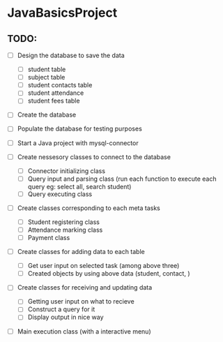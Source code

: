 # JavaBasicsProject

## TODO:

- [ ] Design the database to save the data
    - [ ] student table
    - [ ] subject table
    - [ ] student contacts table
    - [ ] student attendance
    - [ ] student fees table
- [ ] Create the database
- [ ] Populate the database for testing purposes
- [ ] Start a Java project with mysql-connector
- [ ] Create nessesory classes to connect to the database
    - [ ] Connector initializing class
    - [ ] Query input and parsing class (run each function to execute each query eg: select all, search student)
    - [ ] Query executing class
- [ ] Create classes corresponding to each meta tasks
    - [ ] Student registering class
    - [ ] Attendance marking class
    - [ ] Payment class
- [ ] Create classes for adding data to each table
    - [ ] Get user input on selected task (among above three)
    - [ ] Created objects by using above data (student, contact, )
- [ ] Create classes for receiving and updating data
    - [ ] Getting user input on what to recieve
    - [ ] Construct a query for it
    - [ ] Display output in nice way
- [ ] Main execution class (with a interactive menu)




